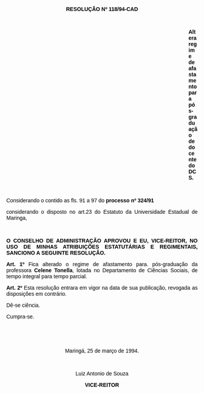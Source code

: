 <BODY TEXT="#000000">

<B><FONT FACE="Arial"><P ALIGN="CENTER">RESOLU&Ccedil;&Atilde;O Nº 118/94-CAD</P>
</B><P ALIGN="JUSTIFY"></P>
<P ALIGN="JUSTIFY">&nbsp;</P><DIR>
<DIR>
<DIR>
<DIR>
<DIR>
<DIR>
<DIR>
<DIR>
<DIR>
<DIR>
<DIR>
<DIR>

<B><P ALIGN="JUSTIFY">Altera regime de afastamento para p&oacute;s-gradua&ccedil;&atilde;o de docente do DCS.</P>
</B><P ALIGN="JUSTIFY"></P>
<P ALIGN="JUSTIFY">&nbsp;</P></DIR>
</DIR>
</DIR>
</DIR>
</DIR>
</DIR>
</DIR>
</DIR>
</DIR>
</DIR>
</DIR>
</DIR>

<P ALIGN="JUSTIFY">Considerando o contido as fls. 91 a 97 do <B>processo nº 324/91</P>
</B><P ALIGN="JUSTIFY">considerando o disposto no art.23 do Estatuto da Universidade Estadual de Maringa,</P>
<P ALIGN="JUSTIFY"></P>
<P ALIGN="JUSTIFY">&nbsp;</P>
<B><P ALIGN="JUSTIFY">O CONSELHO DE ADMINISTRA&Ccedil;&Atilde;O APROVOU E EU, VICE-REITOR, NO USO DE MINHAS ATRIBUI&Ccedil;&Otilde;ES ESTATUT&Aacute;RIAS E REGIMENTAIS, SANCIONO A SEGUINTE RESOLU&Ccedil;&Atilde;O.</P>
</B><P ALIGN="JUSTIFY"></P>
<B><P ALIGN="JUSTIFY">Art. 1º</B> Fica alterado o regime de afastamento para. p&oacute;s-gradua&ccedil;&atilde;o da professora <B>Celene Tonella</B>, lotada no Departamento de Ci&ecirc;ncias Sociais, de tempo integral para tempo parcial.</P>
<B><P ALIGN="JUSTIFY">Art. 2º</B> Esta resolu&ccedil;&atilde;o entrara em vigor na data de sua publica&ccedil;&atilde;o, revogada  as disposi&ccedil;&otilde;es em contr&aacute;rio.</P>
<P ALIGN="JUSTIFY">D&ecirc;-se  ci&ecirc;ncia.</P>
<P ALIGN="JUSTIFY">Cumpra-se.</P>
<P ALIGN="CENTER"></P>
<P ALIGN="CENTER">&nbsp;</P>
<P ALIGN="CENTER">&nbsp;</P>
<P ALIGN="CENTER">Maring&aacute;, 25 de mar&ccedil;o de 1994.</P>
<P ALIGN="CENTER"></P>
<P ALIGN="CENTER">&nbsp;</P>
<P ALIGN="CENTER">Luiz Antonio de Souza</P>
<B><P ALIGN="CENTER">VICE-REITOR</P></B></FONT></BODY>
